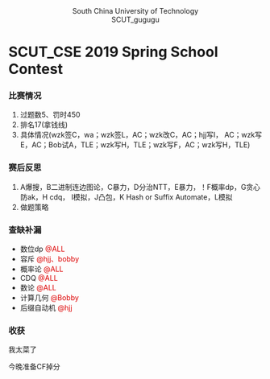 <center> South China University of Technology </center> 

<center> SCUT_gugugu </center>

# SCUT_CSE 2019 Spring School Contest

 

### 比赛情况

1. 过题数5、罚时450
2. 排名17(拿钱线)
3. 具体情况(wzk签C，wa；wzk签L，AC；wzk改C，AC；hjj写I， AC；wzk写E，AC；Bob试A，TLE；wzk写H，TLE；wzk写F，AC；wzk写H，TLE)

### 赛后反思

1. A爆搜，B二进制连边图论，C暴力，D分治NTT，E暴力，！F概率dp，G贪心防ak，H cdq， I模拟，J凸包，K Hash or Suffix Automate，L模拟
2. 做题策略

### 查缺补漏

- 数位dp <font color="#dd0000">@ALL</font>
- 容斥 <font color="#dd0000">@hjj、bobby</font>
- 概率论 <font color="#dd0000">@ALL</font>
- CDQ <font color="#dd0000">@ALL</font>
- 数论  <font color="#dd0000">@ALL</font>
- 计算几何  <font color="#dd0000">@Bobby</font>
- 后缀自动机  <font color="#dd0000">@hjj</font>

### 收获

我太菜了

今晚准备CF掉分